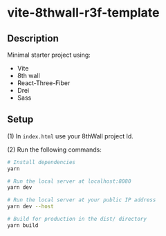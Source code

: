 # vite-8thwall-r3f-template

## Description

Minimal starter project using:

- Vite
- 8th wall
- React-Three-Fiber
- Drei
- Sass

## Setup

(1) In `index.html` use your 8thWall project Id.

(2) Run the following commands:

```bash
# Install dependencies
yarn

# Run the local server at localhost:8080
yarn dev

# Run the local server at your public IP address
yarn dev --host

# Build for production in the dist/ directory
yarn build
```
